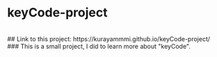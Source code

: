 # keyCode-project
<br>
## Link to this project: https://kurayammmi.github.io/keyCode-project/
<br>
### This is a small project, I did to learn more about "keyCode".
